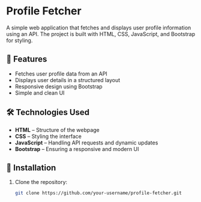 # Profile Fetcher

A simple web application that fetches and displays user profile information using an API. The project is built with HTML, CSS, JavaScript, and Bootstrap for styling.

## 🚀 Features

- Fetches user profile data from an API
- Displays user details in a structured layout
- Responsive design using Bootstrap
- Simple and clean UI

## 🛠️ Technologies Used

- **HTML** – Structure of the webpage  
- **CSS** – Styling the interface  
- **JavaScript** – Handling API requests and dynamic updates  
- **Bootstrap** – Ensuring a responsive and modern UI  

## 📌 Installation

1. Clone the repository:
   ```bash
   git clone https://github.com/your-username/profile-fetcher.git
